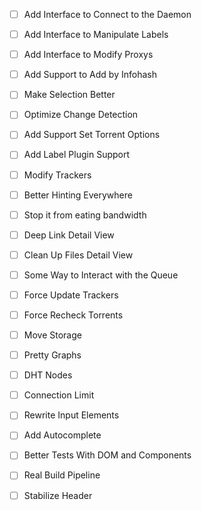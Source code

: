 - [ ] Add Interface to Connect to the Daemon
- [ ] Add Interface to Manipulate Labels
- [ ] Add Interface to Modify Proxys
- [ ] Add Support to Add by Infohash
- [ ] Make Selection Better
- [ ] Optimize Change Detection
- [ ] Add Support Set Torrent Options
- [ ] Add Label Plugin Support
- [ ] Modify Trackers
- [ ] Better Hinting Everywhere
- [ ] Stop it from eating bandwidth
- [ ] Deep Link Detail View
- [ ] Clean Up Files Detail View
- [ ] Some Way to Interact with the Queue
- [ ] Force Update Trackers
- [ ] Force Recheck Torrents
- [ ] Move Storage
- [ ] Pretty Graphs
- [ ] DHT Nodes
- [ ] Connection Limit
- [ ] Rewrite Input Elements
- [ ] Add Autocomplete
- [ ] Better Tests With DOM and Components
- [ ] Real Build Pipeline
- [ ] Stabilize Header

